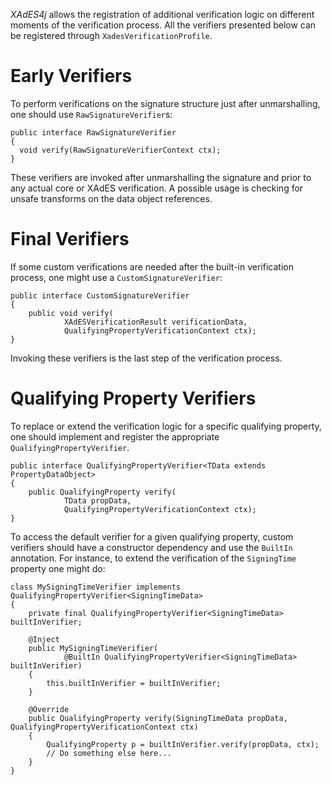 _XAdES4j_ allows the registration of additional verification logic on different moments of the verification process. All the verifiers presented below can be registered through `XadesVerificationProfile`.

# Early Verifiers #

To perform verifications on the signature structure just after unmarshalling, one should use `RawSignatureVerifier`s:

```
public interface RawSignatureVerifier
{
  void verify(RawSignatureVerifierContext ctx);
}
```

These verifiers are invoked after unmarshalling the signature and prior to any actual core or XAdES verification. A possible usage is checking for unsafe transforms on the data object references.

# Final Verifiers #

If some custom verifications are needed after the built-in verification process, one might use a `CustomSignatureVerifier`:

```
public interface CustomSignatureVerifier
{
    public void verify(
            XAdESVerificationResult verificationData,
            QualifyingPropertyVerificationContext ctx);
}
```

Invoking these verifiers is the last step of the verification process.

# Qualifying Property Verifiers #

To replace or extend the verification logic for a specific qualifying property, one should implement and register the appropriate `QualifyingPropertyVerifier`.

```
public interface QualifyingPropertyVerifier<TData extends PropertyDataObject>
{
    public QualifyingProperty verify(
            TData propData,
            QualifyingPropertyVerificationContext ctx);
}
```

To access the default verifier for a given qualifying property, custom verifiers should have a constructor dependency and use the `BuiltIn` annotation. For instance, to extend the verification of the `SigningTime` property one might do:

```
class MySigningTimeVerifier implements QualifyingPropertyVerifier<SigningTimeData>
{
    private final QualifyingPropertyVerifier<SigningTimeData> builtInVerifier;

    @Inject
    public MySigningTimeVerifier(
            @BuiltIn QualifyingPropertyVerifier<SigningTimeData> builtInVerifier)
    {
        this.builtInVerifier = builtInVerifier;
    }

    @Override
    public QualifyingProperty verify(SigningTimeData propData, QualifyingPropertyVerificationContext ctx) 
    {
        QualifyingProperty p = builtInVerifier.verify(propData, ctx);
        // Do something else here...
    }
}
```